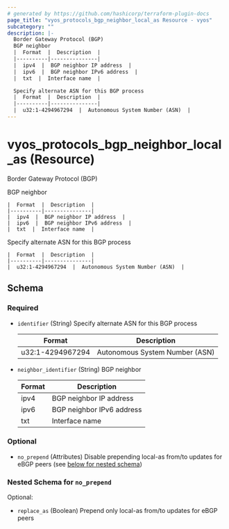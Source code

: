 ```yaml
---
# generated by https://github.com/hashicorp/terraform-plugin-docs
page_title: "vyos_protocols_bgp_neighbor_local_as Resource - vyos"
subcategory: ""
description: |-
  Border Gateway Protocol (BGP)
  BGP neighbor
  |  Format  |  Description  |
  |----------|---------------|
  |  ipv4  |  BGP neighbor IP address  |
  |  ipv6  |  BGP neighbor IPv6 address  |
  |  txt  |  Interface name  |

  Specify alternate ASN for this BGP process
  |  Format  |  Description  |
  |----------|---------------|
  |  u32:1-4294967294  |  Autonomous System Number (ASN)  |
---
```


# vyos_protocols_bgp_neighbor_local_as (Resource)

Border Gateway Protocol (BGP)

BGP neighbor

    |  Format  |  Description  |
    |----------|---------------|
    |  ipv4  |  BGP neighbor IP address  |
    |  ipv6  |  BGP neighbor IPv6 address  |
    |  txt  |  Interface name  |

Specify alternate ASN for this BGP process

    |  Format  |  Description  |
    |----------|---------------|
    |  u32:1-4294967294  |  Autonomous System Number (ASN)  |



<!-- schema generated by tfplugindocs -->
## Schema

### Required

- `identifier` (String) Specify alternate ASN for this BGP process

    |  Format  |  Description  |
    |----------|---------------|
    |  u32:1-4294967294  |  Autonomous System Number (ASN)  |
- `neighbor_identifier` (String) BGP neighbor

    |  Format  |  Description  |
    |----------|---------------|
    |  ipv4  |  BGP neighbor IP address  |
    |  ipv6  |  BGP neighbor IPv6 address  |
    |  txt  |  Interface name  |

### Optional

- `no_prepend` (Attributes) Disable prepending local-as from/to updates for eBGP peers (see [below for nested schema](#nestedatt--no_prepend))

<a id="nestedatt--no_prepend"></a>
### Nested Schema for `no_prepend`

Optional:

- `replace_as` (Boolean) Prepend only local-as from/to updates for eBGP peers
